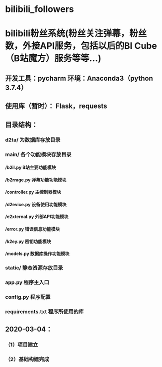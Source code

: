 # bilibili_followers
# bilibili粉丝系统(粉丝关注弹幕，粉丝数，外接API服务，包括以后的BI Cube（B站魔方）服务等等...) 
## 开发工具：pycharm 环境：Anaconda3（python 3.7.4）  
## 使用库（暂时）： Flask，requests  

## 目录结构：
### d2ta/ 为数据库存放目录  
### main/ 各个功能模块存放目录    
#### /b2il.py B站主要功能模块    
#### /b2rrage.py 弹幕功能功能模块   
#### /controller.py 主控制器模块  
#### /d2evice.py 设备使用功能模块   
#### /e2xternal.py 外部API功能模块
#### /error.py 错误信息功能模块 
#### /k2ey.py 密钥功能模块    
#### /models.py 数据库操作功能模块   
### static/ 静态资源存放目录    
### app.py 程序主入口    
### config.py 程序配置  
### requirements.txt 程序所使用的库    
## 2020-03-04： 
### （1）项目建立
### （2）基础构建完成